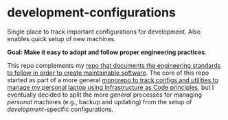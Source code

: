 # development-configurations
Single place to track important configurations for development. Also enables quick setup of new machines.

**Goal: Make it easy to adopt and follow proper engineering practices**.

This repo complements my [repo that documents the engineering standards to follow in order to create maintainable software](https://github.com/tloeber/engineering-standards). The core of this repo started as part of a more general [monorepo to track configs and utilities to manage my personal laptop using Infrastructure as Code principles](https://github.com/tloeber/utils_and_configs), but I eventually decided to split the more *general* processes for managing *personal* machines (e.g., backup and updating) from the setup of *development*-specific configurations.
